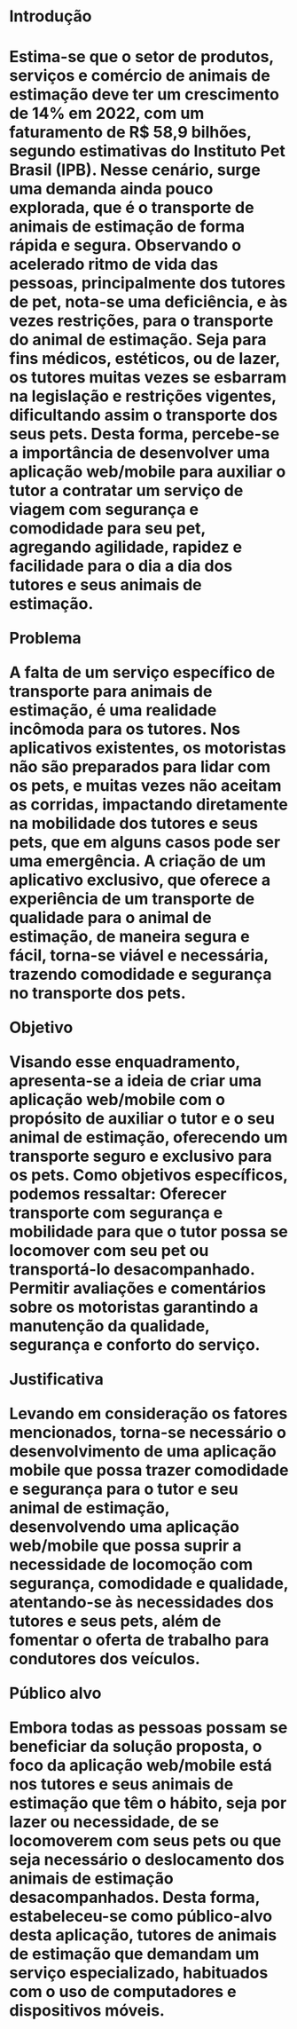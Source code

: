 <h1>Introdução<h1>

   Estima-se que o setor de produtos, serviços e comércio de animais de estimação deve ter um crescimento de 14% em 2022, com um faturamento de R$ 58,9 bilhões, segundo estimativas do Instituto Pet Brasil (IPB).
   Nesse cenário, surge uma demanda ainda pouco explorada, que é o transporte de animais de estimação de forma rápida e segura. 
Observando o acelerado ritmo de vida das pessoas, principalmente dos tutores de pet, nota-se uma deficiência, e às vezes restrições, para o transporte do animal de estimação. Seja para fins médicos, estéticos, ou de lazer, os tutores muitas vezes se esbarram na legislação e restrições vigentes, dificultando assim o transporte dos seus pets. 
   Desta forma, percebe-se a importância de desenvolver uma aplicação web/mobile para auxiliar o tutor a contratar um serviço de viagem com segurança e comodidade para seu pet, agregando agilidade, rapidez e facilidade para o dia a dia dos tutores e seus animais de estimação.


Problema

   A falta de um serviço específico de transporte para animais de estimação, é uma realidade incômoda para os tutores. Nos aplicativos existentes, os motoristas não são preparados para lidar com os pets, e muitas vezes não aceitam as corridas, impactando diretamente na mobilidade dos tutores e seus pets, que em alguns casos pode ser uma emergência.
   A criação de um aplicativo exclusivo, que oferece a experiência de um transporte de qualidade para o animal de estimação, de maneira segura e fácil, torna-se viável e necessária, trazendo comodidade e segurança no transporte dos pets.
   

Objetivo

   Visando esse enquadramento, apresenta-se a ideia de criar uma aplicação web/mobile com o propósito de auxiliar o tutor e o seu animal de estimação, oferecendo um transporte seguro e exclusivo para os pets. 
   Como objetivos específicos, podemos ressaltar:
Oferecer transporte com segurança e mobilidade para que o tutor possa se locomover com seu pet ou transportá-lo desacompanhado. 
Permitir avaliações e comentários sobre os motoristas garantindo a manutenção da qualidade,  segurança e conforto do serviço. 


Justificativa

   Levando em consideração os fatores mencionados, torna-se necessário o desenvolvimento de uma aplicação mobile que possa trazer comodidade e segurança para o tutor e seu animal de estimação, desenvolvendo uma aplicação web/mobile que possa suprir a necessidade de locomoção com segurança, comodidade e qualidade, atentando-se às necessidades dos tutores e seus pets, além de fomentar o oferta de trabalho para  condutores dos veículos. 
 

Público alvo

   Embora todas as pessoas possam se beneficiar da solução proposta, o foco da aplicação web/mobile está nos tutores e seus animais de estimação que têm o hábito, seja por lazer ou necessidade, de se locomoverem com seus pets ou que seja necessário o deslocamento dos animais de estimação desacompanhados. Desta forma, estabeleceu-se como público-alvo desta aplicação, tutores de animais de estimação que demandam um serviço especializado, habituados com o uso de computadores e dispositivos móveis.


